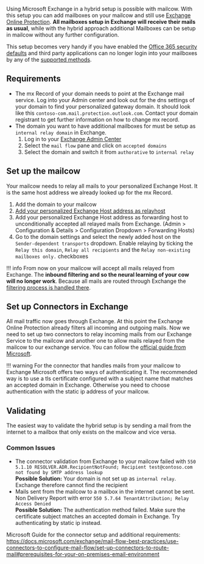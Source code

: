 Using Microsoft Exchange in a hybrid setup is possible with mailcow. With this setup you can add mailboxes on your mailcow and still use [Exchange Online Protection](https://docs.microsoft.com/microsoft-365/security/office-365-security/exchange-online-protection-overview?view=o365-worldwide).
**All mailboxes setup in Exchange will receive their mails as usual**, while with the hybrid approach additional Mailboxes can be setup in mailcow without any further configuration.

This setup becomes very handy if you have enabled the [Office 365 security defaults](https://docs.microsoft.com/azure/active-directory/fundamentals/concept-fundamentals-security-defaults) and third party applications can no longer login into your mailboxes by any of the [supported methods](https://docs.microsoft.com/exchange/mail-flow-best-practices/how-to-set-up-a-multifunction-device-or-application-to-send-email-using-microsoft-365-or-office-365).


## Requirements
- The mx Record of your domain needs to point at the Exchange mail service. Log into your Admin center and look out for the dns settings of your domain to find your personalized gateway domain. It should look like this `contoso-com.mail.protection.outlook.com`. Contact your domain registrant to get further information on how to change mx record.
- The domain you want to have additional mailboxes for must be setup as `internal relay domain` in Exchange.
    1. Log in to your [Exchange Admin Center](https://admin.exchange.microsoft.com)
    2. Select the `mail flow` pane and click on `accepted domains`
    3. Select the domain and switch it from `authorative` to `internal relay`


## Set up the mailcow
Your mailcow needs to relay all mails to your personalized Exchange Host. It is the same host address we already looked up for the mx Record.

1. Add the domain to your mailcow
2. [Add your personalized Exchange Host address as relayhost](../u_e-postfix-relayhost)
3. Add your personalized Exchange Host address as forwarding host to unconditionally accepted all relayed mails from Exchange. (Admin > Configuration & Details > Configuration Dropdown > Forwarding Hosts)
4. Go to the domain settings and select the newly added host on the `Sender-dependent transports` dropdown. Enable relaying by ticking the `Relay this domain`, `Relay all recipients` and the `Relay non-existing mailboxes only.` checkboxes

!!! info
    From now on your mailcow will accept all mails relayed from Exchange. The **inbound filtering and so the neural learning of your cow will no longer work**. Because all mails are routed through Exchange the [filtering process is handled there](https://docs.microsoft.com/exchange/antispam-and-antimalware/antispam-and-antimalware?view=exchserver-2019).


## Set up Connectors in Exchange
All mail traffic now goes through Exchange. At this point the Exchange Online Protection already filters all incoming and outgoing mails. Now we need to set up two connectors to relay incoming mails from our Exchange Service to the mailcow and another one to allow mails relayed from the mailcow to our exchange service. You can follow the [official guide from Microsoft](https://docs.microsoft.com/exchange/mail-flow-best-practices/use-connectors-to-configure-mail-flow/set-up-connectors-to-route-mail#2-set-up-a-connector-from-microsoft-365-or-office-365-to-your-email-server).

!!! warning
    For the connector that handles mails from your mailcow to Exchange Microsoft offers two ways of authenticating it. The recommended way is to use a tls certificate configured with a subject name that matches an accepted domain in Exchange. Otherwise you need to choose authentication with the static ip address of your mailcow.

## Validating
The easiest way to validate the hybrid setup is by sending a mail from the internet to a mailbox that only exists on the mailcow and vice versa.

### Common Issues
- The connector validation from Exchange to your mailcow failed with `550 5.1.10 RESOLVER.ADR.RecipientNotFound; Recipient test@contoso.com not found by SMTP address lookup`  
**Possible Solution:** Your domain is not set up as `internal relay`. Exchange therefore cannot find the recipient
- Mails sent from the mailcow to a mailbox in the internet cannot be sent. Non Delivery Report with error `550 5.7.64 TenantAttribution; Relay Access Denied`  
**Possible Solution:** The authentication method failed. Make sure the certificate subject matches an accepted domain in Exchange. Try authenticating by static ip instead.

Microsoft Guide for the connector setup and additional requirements: https://docs.microsoft.com/exchange/mail-flow-best-practices/use-connectors-to-configure-mail-flow/set-up-connectors-to-route-mail#prerequisites-for-your-on-premises-email-environment
